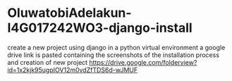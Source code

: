 # OluwatobiAdelakun-I4G017242WO3-django-install
create a new project using django in a python virtual environment
a google drive link is pasted containing the screenshots of the installation process and creation of new project
https://drive.google.com/folderview?id=1x2kjk95ugpIOV12m0vdZfTDS6d-wJMUF
